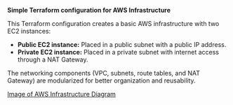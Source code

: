 **Simple Terraform configuration for AWS Infrastructure**

This Terraform configuration creates a basic AWS infrastructure with two EC2 instances: 
* **Public EC2 instance:** Placed in a public subnet with a public IP address.
* **Private EC2 instance:** Placed in a private subnet with internet access through a NAT Gateway. 

The networking components (VPC, subnets, route tables, and NAT Gateway) are modularized for better organization and reusability. 

[Image of AWS Infrastructure Diagram](infrastructure.png)
